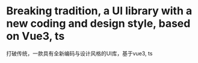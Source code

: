 
# Breaking tradition, a UI library with a new coding and design style, based on Vue3, ts
打破传统，一款具有全新编码与设计风格的UI库，基于vue3, ts